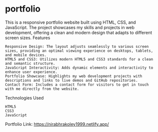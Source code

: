 # portfolio
This is a responsive portfolio website built using HTML, CSS, and JavaScript. The project showcases my skills and projects in web development, offering a clean and modern design that adapts to different screen sizes.
Features

    Responsive Design: The layout adjusts seamlessly to various screen sizes, providing an optimal viewing experience on desktops, tablets, and mobile devices.
    HTML5 and CSS3: Utilizes modern HTML5 and CSS3 standards for a clean and semantic structure.
    JavaScript Interactivity: Adds dynamic elements and interactivity to enhance user experience.
    Portfolio Showcase: Highlights my web development projects with descriptions and links to live demos and GitHub repositories.
    Contact Form: Includes a contact form for visitors to get in touch with me directly from the website.

Technologies Used

    HTML5
    CSS3
    JavaScript
    
Portfolio Link: https://nirabhrakoley1999.netlify.app/
